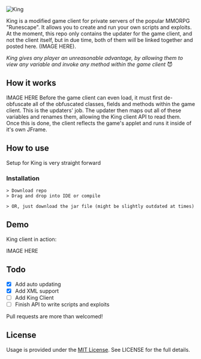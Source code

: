 ![King](https://dl.dropboxusercontent.com/s/yn0rl4kbv06vwjf/KING%20%281%29.png?dl=0)


King is a modified game client for private servers of the popular MMORPG "Runescape". It allows you to create and run your own scripts and exploits. At the moment, this repo only contains the updater for the game client, and not the client itself, but in due time, both of them will be linked together and posted here. (IMAGE HERE). 

_King gives any player an unreasonable advantage, by allowing them to view any variable and invoke any method within the game client_ :smiling_imp:

## How it works
IMAGE HERE
Before the game client can even load, it must first de-obfuscate all of the obfuscated classes, fields and methods within the game client. This is the updaters' job. The updater then maps out all of these variables and renames them, allowing the King client API to read them. Once this is done, the client reflects the game's applet and runs it inside of it's own JFrame.

## How to use

Setup for King is very straight forward

### Installation

```Installation:
> Download repo
> Drag and drop into IDE or compile

> OR, just download the jar file (might be slightly outdated at times)
```      

## Demo

King client in action:

IMAGE HERE

## Todo
- [X] Add auto updating
- [X] Add XML support
- [ ] Add King Client
- [ ] Finish API to write scripts and exploits 

Pull requests are more than welcomed!

## License
Usage is provided under the [MIT License](http://http//opensource.org/licenses/mit-license.php). See LICENSE for the full details.
